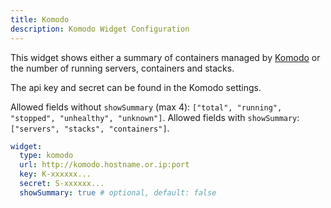 ```yaml
---
title: Komodo
description: Komodo Widget Configuration
---
```


This widget shows either a summary of containers managed by [Komodo](https://komo.do/) or the number of running servers, containers and stacks.

The api key and secret can be found in the Komodo settings.

Allowed fields without `showSummary` (max 4): `["total", "running", "stopped", "unhealthy", "unknown"]`.
Allowed fields with `showSummary`: `["servers", "stacks", "containers"]`.

```yaml
widget:
  type: komodo
  url: http://komodo.hostname.or.ip:port
  key: K-xxxxxx...
  secret: S-xxxxxx...
  showSummary: true # optional, default: false
```
